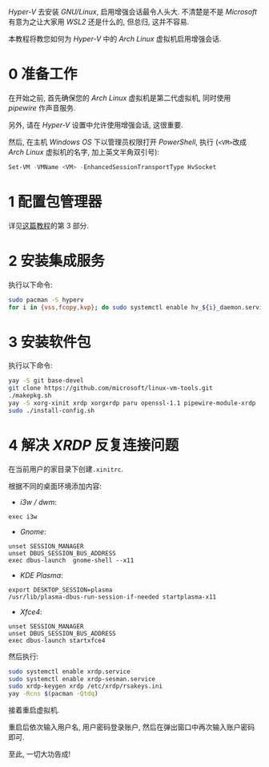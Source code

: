 *Hyper-V* 去安装 *GNU/Linux*, 启用增强会话最令人头大. 不清楚是不是 *Microsoft* 有意为之让大家用 *WSL2* 还是什么的, 但总归, 这并不容易.

本教程将教您如何为 *Hyper-V* 中的 *Arch Linux* 虚拟机启用增强会话.

# 0 准备工作

在开始之前, 首先确保您的 *Arch Linux* 虚拟机是第二代虚拟机, 同时使用 *pipewire* 作声音服务.

另外, 请在 *Hyper-V* 设置中允许使用增强会话, 这很重要.

然后, 在主机 *Windows OS* 下以管理员权限打开 *PowerShell*, 执行 (`<VM>`改成 *Arch Linux* 虚拟机的名字, 加上英文半角双引号):
```PowerShell
Set-VM -VMName <VM> -EnhancedSessionTransportType HvSocket
```

# 1 配置包管理器

详见[这篇教程](https://maxlhy0424.github.io/post/2.html)的第 3 部分.

# 2 安装集成服务

执行以下命令:
```bash
sudo pacman -S hyperv
for i in {vss,fcopy,kvp}; do sudo systemctl enable hv_${i}_daemon.service; done
```

# 3 安装软件包

执行以下命令:
```bash
yay -S git base-devel
git clone https://github.com/microsoft/linux-vm-tools.git
./makepkg.sh
yay -S xorg-xinit xrdp xorgxrdp paru openssl-1.1 pipewire-module-xrdp
sudo ./install-config.sh
```

# 4 解决 *XRDP* 反复连接问题

在当前用户的家目录下创建`.xinitrc`.

根据不同的桌面环境添加内容:
 - *i3w / dwm*:
 ``` 
 exec i3w
 ```
 - *Gnome*:
 ```
 unset SESSION_MANAGER
 unset DBUS_SESSION_BUS_ADDRESS
 exec dbus-launch  gnome-shell --x11
 ```
 - *KDE Plasma*:
 ```
 export DESKTOP_SESSION=plasma
 /usr/lib/plasma-dbus-run-session-if-needed startplasma-x11 
 ```
 - *Xfce4*:
 ```
 unset SESSION_MANAGER
 unset DBUS_SESSION_BUS_ADDRESS
 exec dbus-launch startxfce4
 ```

然后执行:
```bash
sudo systemctl enable xrdp.service
sudo systemctl enable xrdp-sesman.service
sudo xrdp-keygen xrdp /etc/xrdp/rsakeys.ini
yay -Rcns $(pacman -Qtdq)
```

接着重启虚拟机.

重启后依次输入用户名, 用户密码登录账户, 然后在弹出窗口中再次输入账户密码即可.

至此, 一切大功告成!